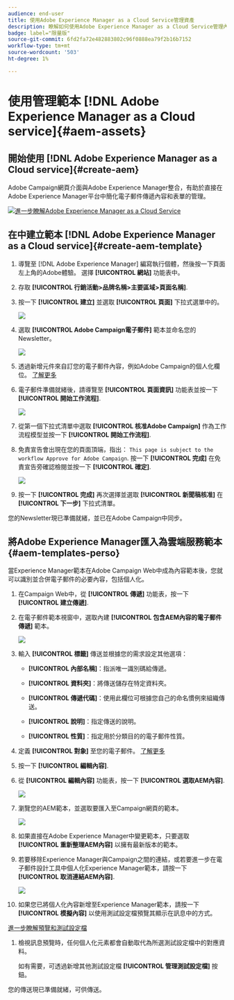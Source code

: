 ```yaml
---
audience: end-user
title: 使用Adobe Experience Manager as a Cloud Service管理資產
description: 瞭解如何使用Adobe Experience Manager as a Cloud Service管理內容
badge: label="限量版"
source-git-commit: 6fd2fa72e482883802c96f0888ea79f2b16b7152
workflow-type: tm+mt
source-wordcount: '503'
ht-degree: 1%

---
```


# 使用管理範本 [!DNL Adobe Experience Manager as a Cloud service]{#aem-assets}

## 開始使用 [!DNL Adobe Experience Manager as a Cloud service]{#create-aem}

Adobe Campaign網頁介面與Adobe Experience Manager整合，有助於直接在Adobe Experience Manager平台中簡化電子郵件傳遞內容和表單的管理。

![](assets/do-not-localize/book.png)[進一步瞭解Adobe Experience Manager as a Cloud Service](https://experienceleague.adobe.com/docs/experience-manager-cloud-service/content/sites/authoring/getting-started/quick-start.html?lang=en)

## 在中建立範本 [!DNL Adobe Experience Manager as a Cloud service]{#create-aem-template}

1. 導覽至 [!DNL Adobe Experience Manager] 編寫執行個體，然後按一下頁面左上角的Adobe體驗。 選擇 **[!UICONTROL 網站]** 功能表中。

1. 存取 **[!UICONTROL 行銷活動>品牌名稱>主要區域>頁面名稱]**.

1. 按一下 **[!UICONTROL 建立]** 並選取 **[!UICONTROL 頁面]** 下拉式選單中的。

   ![](assets/aem_1.png)

1. 選取 **[!UICONTROL Adobe Campaign電子郵件]** 範本並命名您的Newsletter。

   ![](assets/aem_2.png)

1. 透過新增元件來自訂您的電子郵件內容，例如Adobe Campaign的個人化欄位。 [了解更多](https://experienceleague.adobe.com/docs/experience-manager-65/content/sites/authoring/aem-adobe-campaign/campaign.html?lang=en#editing-email-content)

1. 電子郵件準備就緒後，請導覽至 **[!UICONTROL 頁面資訊]** 功能表並按一下 **[!UICONTROL 開始工作流程]**.

   ![](assets/aem_3.png)

1. 從第一個下拉式清單中選取 **[!UICONTROL 核准Adobe Campaign]** 作為工作流程模型並按一下 **[!UICONTROL 開始工作流程]**.

1. 免責宣告會出現在您的頁面頂端，指出： `This page is subject to the workflow Approve for Adobe Campaign`. 按一下 **[!UICONTROL 完成]** 在免責宣告旁確認檢閱並按一下 **[!UICONTROL 確定]**.

   ![](assets/aem_4.png)

1. 按一下 **[!UICONTROL 完成]** 再次選擇並選取 **[!UICONTROL 新聞稿核准]** 在 **[!UICONTROL 下一步]** 下拉式清單。

您的Newsletter現已準備就緒，並已在Adobe Campaign中同步。

## 將Adobe Experience Manager匯入為雲端服務範本{#aem-templates-perso}

當Experience Manager範本在Adobe Campaign Web中成為內容範本後，您就可以識別並合併電子郵件的必要內容，包括個人化。

1. 在Campaign Web中，從 **[!UICONTROL 傳遞]** 功能表，按一下 **[!UICONTROL 建立傳遞]**.

1. 在電子郵件範本視窗中，選取內建 **[!UICONTROL 包含AEM內容的電子郵件傳遞]** 範本。

   ![](assets/aem_5.png)

1. 輸入 **[!UICONTROL 標籤]** 傳送並根據您的需求設定其他選項：

   * **[!UICONTROL 內部名稱]**：指派唯一識別碼給傳遞。

   * **[!UICONTROL 資料夾]**：將傳送儲存在特定資料夾。

   * **[!UICONTROL 傳遞代碼]**：使用此欄位可根據您自己的命名慣例來組織傳送。

   * **[!UICONTROL 說明]**：指定傳送的說明。

   * **[!UICONTROL 性質]**：指定用於分類目的的電子郵件性質。

1. 定義 **[!UICONTROL 對象]** 至您的電子郵件。 [了解更多](../email/create-email.md#define-audience)

1. 按一下 **[!UICONTROL 編輯內容]**.

1. 從 **[!UICONTROL 編輯內容]** 功能表，按一下 **[!UICONTROL 選取AEM內容]**.

   ![](assets/aem_6.png)

1. 瀏覽您的AEM範本，並選取要匯入至Campaign網頁的範本。

   ![](assets/aem_8.png)

1. 如果直接在Adobe Experience Manager中變更範本，只要選取 **[!UICONTROL 重新整理AEM內容]** 以擁有最新版本的範本。

1. 若要移除Experience Manager與Campaign之間的連結，或若要進一步在電子郵件設計工具中個人化Experience Manager範本，請按一下 **[!UICONTROL 取消連結AEM內容]**.

   ![](assets/aem_9.png)

1. 如果您已將個人化內容新增至Experience Manager範本，請按一下 **[!UICONTROL 模擬內容]** 以使用測試設定檔預覽其顯示在訊息中的方式。

[進一步瞭解預覽和測試設定檔](../preview-test/preview-content.md)

1. 檢視訊息預覽時，任何個人化元素都會自動取代為所選測試設定檔中的對應資料。

   如有需要，可透過新增其他測試設定檔 **[!UICONTROL 管理測試設定檔]** 按鈕。

您的傳送現已準備就緒，可供傳送。
